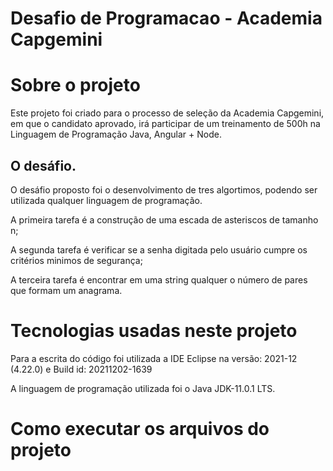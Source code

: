 # Desafio de Programacao - Academia Capgemini


# Sobre o projeto

Este projeto foi criado para o processo de seleção da Academia Capgemini, em que o candidato aprovado, irá participar de um treinamento de 500h na Linguagem de Programação Java, Angular + Node. 


## O desáfio.

O desáfio proposto foi o desenvolvimento de tres algortimos, podendo ser utilizada qualquer linguagem de programação.

A primeira tarefa é a construção de uma escada de asteriscos de tamanho n;

A segunda tarefa é verificar se a senha digitada pelo usuário cumpre os critérios minimos de segurança;

A terceira tarefa é encontrar em uma string qualquer o número de pares que formam um anagrama.

# Tecnologias usadas neste projeto

Para a escrita do código foi utilizada a IDE Eclipse na versão: 2021-12 (4.22.0) e Build id: 20211202-1639

A linguagem de programação utilizada foi o Java JDK-11.0.1 LTS.

# Como executar os arquivos do projeto

